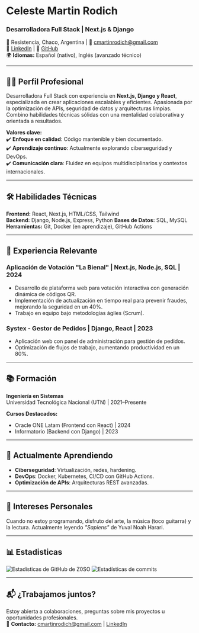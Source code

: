 # Celeste Martin Rodich  
### **Desarrolladora Full Stack | Next.js & Django**  

📍 Resistencia, Chaco, Argentina | 📧 cmartinrodich@gmail.com  
🔗 [LinkedIn](https://linkedin.com/in/celeste-martin-rodich) | 🐙 [GitHub](https://github.com/universoparalelo)  
🌍 **Idiomas:** Español (nativo), Inglés (avanzado técnico)  

---

## 👩‍💻 Perfil Profesional  
Desarrolladora Full Stack con experiencia en **Next.js, Django y React**, especializada en crear aplicaciones escalables y eficientes. Apasionada por la optimización de APIs, seguridad de datos y arquitecturas limpias. Combino habilidades técnicas sólidas con una mentalidad colaborativa y orientada a resultados.  

**Valores clave:**  
✔️ **Enfoque en calidad**: Código mantenible y bien documentado.  
✔️ **Aprendizaje continuo**: Actualmente explorando ciberseguridad y DevOps.  
✔️ **Comunicación clara**: Fluidez en equipos multidisciplinarios y contextos internacionales.  

---

## 🛠️ Habilidades Técnicas  
**Frontend:**  React, Next.js, HTML/CSS, Tailwind  
**Backend:**  Django, Node.js, Express, Python 
**Bases de Datos:**  SQL, MySQL  
**Herramientas:**  Git, Docker (en aprendizaje), GitHub Actions  

---

## 💼 Experiencia Relevante  

### **Aplicación de Votación "La Bienal"** | Next.js, Node.js, SQL | 2024  
- Desarrollo de plataforma web para votación interactiva con generación dinámica de códigos QR.  
- Implementación de actualización en tiempo real para prevenir fraudes, mejorando la seguridad en un 40%.  
- Trabajo en equipo bajo metodologías ágiles (Scrum).  

### **Systex - Gestor de Pedidos** | Django, React | 2023  
- Aplicación web con panel de administración para gestión de pedidos.  
- Optimización de flujos de trabajo, aumentando productividad en un 80%.  

---

## 📚 Formación  
**Ingeniería en Sistemas**  
Universidad Tecnológica Nacional (UTN) | 2021–Presente  

**Cursos Destacados:**  
- Oracle ONE Latam (Frontend con React) | 2024  
- Informatorio (Backend con Django) | 2023  

---

## 🌱 Actualmente Aprendiendo  
- **Ciberseguridad**: Virtualización, redes, hardening.  
- **DevOps**: Docker, Kubernetes, CI/CD con GitHub Actions.  
- **Optimización de APIs**: Arquitecturas REST avanzadas.  

---

## 🎨 Intereses Personales  
Cuando no estoy programando, disfruto del arte, la música (toco guitarra) y la lectura. Actualmente leyendo *"Sapiens"* de Yuval Noah Harari.  

---

## 📊 Estadisticas

![Estadísticas de GitHub de Z0SO](https://github-readme-stats.vercel.app/api?username=universoparalelo&show_icons=true&theme=dark&count_private=true)
![Estadísticas de commits](https://github-profile-summary-cards.vercel.app/api/cards/stats?username=universoparalelo&theme=dark)

---

## 📬 ¿Trabajamos juntos?  
Estoy abierta a colaboraciones, preguntas sobre mis proyectos u oportunidades profesionales.  
📩 **Contacto:** [cmartinrodich@gmail.com](mailto:cmartinrodich@gmail.com) | [LinkedIn](https://linkedin.com/in/celeste-martin-rodich)  

